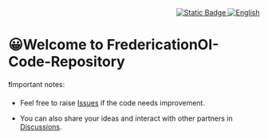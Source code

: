 <div align="right">
  <a href="README.md">
   <img alt="Static Badge" src="https://img.shields.io/badge/%E7%AE%80%E4%BD%93%E4%B8%AD%E6%96%87-black?style=for-the-badge">
  </a>
  <a href="en_us-README.md">
   <img alt="English" src="https://img.shields.io/badge/English-purple?style=for-the-badge">
  </a>
</div>

# 😀Welcome to FredericationOI-Code-Repository

❗️Important notes:

- Feel free to raise [Issues](https://github.com/FrederickAsYou/FredericationOI-Code-Repository/issues) if the code needs improvement.

- You can also share your ideas and interact with other partners in [Discussions](https://github.com/FrederickAsYou/FredericationOI-Code-Repository/Discussions).
